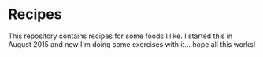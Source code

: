 # Recipes

This repository contains recipes for some foods I like. I started this in August 2015 and now I'm doing some exercises with it...
hope all this works!
